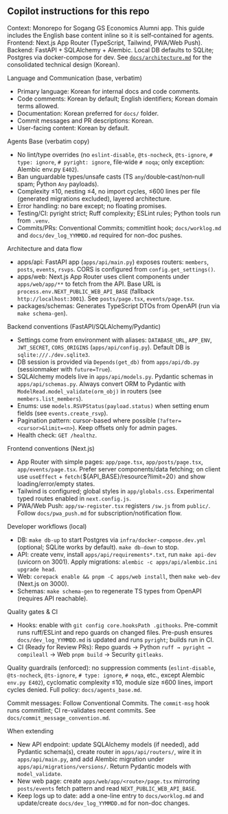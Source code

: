 ## Copilot instructions for this repo

Context: Monorepo for Sogang GS Economics Alumni app. This guide includes the English base content inline so it is self‑contained for agents. Frontend: Next.js App Router (TypeScript, Tailwind, PWA/Web Push). Backend: FastAPI + SQLAlchemy + Alembic. Local DB defaults to SQLite; Postgres via docker-compose for dev. See [`docs/architecture.md`](../docs/architecture.md) for the consolidated technical design (Korean).

Language and Communication (base, verbatim)
- Primary language: Korean for internal docs and code comments.
- Code comments: Korean by default; English identifiers; Korean domain terms allowed.
- Documentation: Korean preferred for `docs/` folder.
- Commit messages and PR descriptions: Korean.
- User-facing content: Korean by default.

Agents Base (verbatim copy)
- No lint/type overrides (no `eslint-disable`, `@ts-nocheck`, `@ts-ignore`, `# type: ignore`, `# pyright: ignore`, file‑wide `# noqa`; only exception: Alembic env.py `E402`).
- Ban unguardable types/unsafe casts (TS `any`/double‑cast/non‑null spam; Python `Any` payloads).
- Complexity ≤10, nesting ≤4, no import cycles, ≤600 lines per file (generated migrations excluded), layered architecture.
- Error handling: no bare except; no floating promises.
- Testing/CI: pyright strict; Ruff complexity; ESLint rules; Python tools run from `.venv`.
- Commits/PRs: Conventional Commits; commitlint hook; `docs/worklog.md` and `docs/dev_log_YYMMDD.md` required for non-doc pushes.

Architecture and data flow
- apps/api: FastAPI app (`apps/api/main.py`) exposes routers: `members`, `posts`, `events`, `rsvps`. CORS is configured from `config.get_settings()`.
- apps/web: Next.js App Router uses client components under `apps/web/app/**` to fetch from the API. Base URL is `process.env.NEXT_PUBLIC_WEB_API_BASE` (fallback `http://localhost:3001`). See `posts/page.tsx`, `events/page.tsx`.
- packages/schemas: Generates TypeScript DTOs from OpenAPI (run via `make schema-gen`).

Backend conventions (FastAPI/SQLAlchemy/Pydantic)
- Settings come from environment with aliases: `DATABASE_URL`, `APP_ENV`, `JWT_SECRET`, `CORS_ORIGINS` (`apps/api/config.py`). Default DB is `sqlite:///./dev.sqlite3`.
- DB session is provided via `Depends(get_db)` from `apps/api/db.py` (sessionmaker with `future=True`).
- SQLAlchemy models live in `apps/api/models.py`. Pydantic schemas in `apps/api/schemas.py`. Always convert ORM to Pydantic with `ModelRead.model_validate(orm_obj)` in routers (see `members.list_members`).
- Enums: use `models.RSVPStatus(payload.status)` when setting enum fields (see `events.create_rsvp`).
- Pagination pattern: cursor-based where possible (`?after=<cursor>&limit=<n>`). Keep offsets only for admin pages.
- Health check: `GET /healthz`.

Frontend conventions (Next.js)
- App Router with simple pages: `app/page.tsx`, `app/posts/page.tsx`, `app/events/page.tsx`. Prefer server components/data fetching; on client use `useEffect` + `fetch(`${API_BASE}/resource?limit=20`)` and show loading/error/empty states.
- Tailwind is configured; global styles in `app/globals.css`. Experimental typed routes enabled in `next.config.js`.
- PWA/Web Push: `app/sw-register.tsx` registers `/sw.js` from `public/`. Follow `docs/pwa_push.md` for subscription/notification flow.

Developer workflows (local)
- DB: `make db-up` to start Postgres via `infra/docker-compose.dev.yml` (optional; SQLite works by default). `make db-down` to stop.
- API: create venv, install `apps/api/requirements*.txt`, run `make api-dev` (uvicorn on 3001). Apply migrations: `alembic -c apps/api/alembic.ini upgrade head`.
- Web: `corepack enable && pnpm -C apps/web install`, then `make web-dev` (Next.js on 3000).
- Schemas: `make schema-gen` to regenerate TS types from OpenAPI (requires API reachable).

Quality gates & CI
- Hooks: enable with `git config core.hooksPath .githooks`. Pre-commit runs ruff/ESLint and repo guards on changed files. Pre-push ensures `docs/dev_log_YYMMDD.md` is updated and runs `pyright`; builds run in CI.
- CI (Ready for Review PRs): Repo guards → Python `ruff → pyright → compileall` → Web `pnpm build` → Security `gitleaks`.

Quality guardrails (enforced): no suppression comments (`eslint-disable`, `@ts-nocheck`, `@ts-ignore`, `# type: ignore`, `# noqa`, etc., except Alembic `env.py E402`), cyclomatic complexity ≤10, module size ≤600 lines, import cycles denied. Full policy: `docs/agents_base.md`.

Commit messages: Follow Conventional Commits. The `commit-msg` hook runs commitlint; CI re-validates recent commits. See `docs/commit_message_convention.md`.

When extending
- New API endpoint: update SQLAlchemy models (if needed), add Pydantic schema(s), create router in `apps/api/routers/`, wire it in `apps/api/main.py`, and add Alembic migration under `apps/api/migrations/versions/`. Return Pydantic models with `model_validate`.
- New web page: create `apps/web/app/<route>/page.tsx` mirroring `posts/events` fetch pattern and read `NEXT_PUBLIC_WEB_API_BASE`.
- Keep logs up to date: add a one-line entry to `docs/worklog.md` and update/create `docs/dev_log_YYMMDD.md` for non-doc changes.
